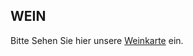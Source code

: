 ## WEIN


Bitte Sehen Sie hier unsere <a href="/static/wine.pdf" target="_blank">Weinkarte</a> ein.
